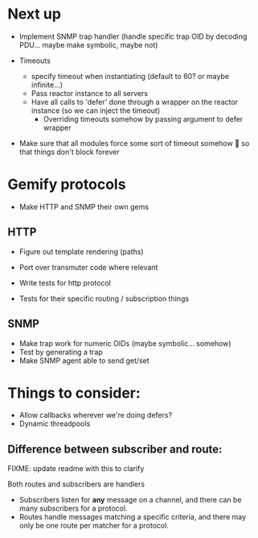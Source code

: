 # Next up

+ Implement SNMP trap handler (handle specific trap OID by decoding PDU... maybe make symbolic, maybe not)

+ Timeouts
  + specify timeout when instantiating (default to 60? or maybe infinite...)
  + Pass reactor instance to all servers
  + Have all calls to 'defer' done through a wrapper on the reactor instance (so we can inject the timeout)
    + Overriding timeouts somehow by passing argument to defer wrapper
+ Make sure that all modules force some sort of timeout somehow :wave: so that things don't block forever

# Gemify protocols

+ Make HTTP and SNMP their own gems

## HTTP

+ Figure out template rendering (paths)
+ Port over transmuter code where relevant

+ Write tests for http protocol
 + Tests for their specific routing / subscription things

## SNMP

+ Make trap work for numeric OIDs (maybe symbolic... somehow)
+ Test by generating a trap
+ Make SNMP agent able to send get/set

# Things to consider:

+ Allow callbacks wherever we're doing defers?
+ Dynamic threadpools

## Difference between subscriber and route:

FIXME: update readme with this to clarify

Both routes and subscribers are handlers

+ Subscribers listen for **any** message on a channel, and there can be many subscribers for a protocol.
+ Routes handle messages matching a specific criteria, and there may only be one route per matcher for a protocol.

